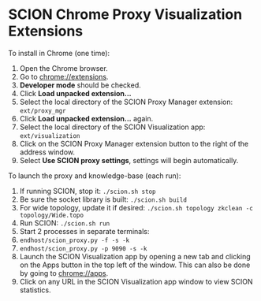 # SCION Chrome Proxy Visualization Extensions

To install in Chrome (one time):

1. Open the Chrome browser.
1. Go to [chrome://extensions](chrome://extensions).
1. **Developer mode** should be checked.
1. Click **Load unpacked extension...**
1. Select the local directory of the SCION Proxy Manager extension: `ext/proxy_mgr`
1. Click **Load unpacked extension...** again.
1. Select the local directory of the SCION Visualization app: `ext/visualization`
1. Click on the SCION Proxy Manager extension button to the right of the address window.
1. Select **Use SCION proxy settings**, settings will begin automatically.

To launch the proxy and knowledge-base (each run):

1. If running SCION, stop it: `./scion.sh stop`
1. Be sure the socket library is built: `./scion.sh build`
1. For wide topology, update it if desired: `./scion.sh topology zkclean -c topology/Wide.topo`
1. Run SCION: `./scion.sh run`
1. Start 2 processes in separate terminals:
1. `endhost/scion_proxy.py -f -s -k`
1. `endhost/scion_proxy.py -p 9090 -s -k`
1. Launch the SCION Visualization app by opening a new tab and clicking on the Apps button in the top left of the window. This can also be done by going to [chrome://apps](chrome://apps).
1. Click on any URL in the SCION Visualization app window to view SCION statistics.
